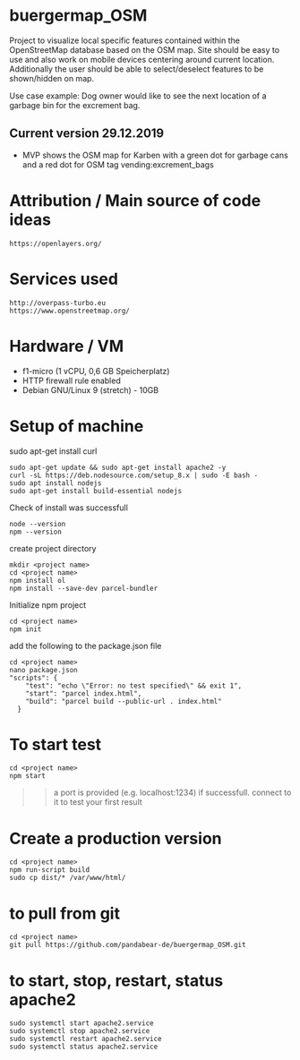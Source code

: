 # buergermap_OSM
Project to visualize local specific features contained within the OpenStreetMap database based on the OSM map. Site should be easy to use and also work on mobile devices centering around current location. Additionally the user should be able to select/deselect features to be shown/hidden on map.

Use case example:
Dog owner would like to see the next location of a garbage bin for the excrement bag.

## Current version 29.12.2019
- MVP shows the OSM map for Karben with a green dot for garbage cans and a red dot for OSM tag vending:excrement_bags

# Attribution / Main source of code ideas
```
https://openlayers.org/
```

# Services used
```
http://overpass-turbo.eu
https://www.openstreetmap.org/
```

# Hardware / VM
- f1-micro (1 vCPU, 0,6 GB Speicherplatz) 
- HTTP firewall rule enabled
- Debian GNU/Linux 9 (stretch) - 10GB

# Setup of machine

sudo apt-get install curl
```
sudo apt-get update && sudo apt-get install apache2 -y
curl -sL https://deb.nodesource.com/setup_8.x | sudo -E bash -
sudo apt install nodejs
sudo apt-get install build-essential nodejs
```
Check of install was successfull
```
node --version
npm --version
```

create project directory
```
mkdir <project name>
cd <project name>
npm install ol
npm install --save-dev parcel-bundler
```

Initialize npm project
```
cd <project name>
npm init
```
add the following to the package.json file
```
cd <project name>
nano package.json
"scripts": {
    "test": "echo \"Error: no test specified\" && exit 1",
    "start": "parcel index.html",
    "build": "parcel build --public-url . index.html"
  }
```

# To start test
```
cd <project name>
npm start
```
>> a port is provided (e.g. localhost:1234) if successfull. connect to it to test your first result

# Create a production version
```
cd <project name>
npm run-script build
sudo cp dist/* /var/www/html/
```

# to pull from git
```
cd <project name>
git pull https://github.com/pandabear-de/buergermap_OSM.git
```
# to start, stop, restart, status apache2
```
sudo systemctl start apache2.service
sudo systemctl stop apache2.service
sudo systemctl restart apache2.service
sudo systemctl status apache2.service
```
